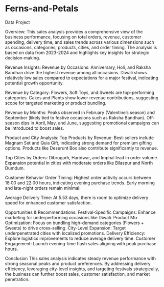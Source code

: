 # Ferns-and-Petals
Data Project

Overview:
This sales analysis provides a comprehensive view of the business performance, focusing on total orders, revenue, customer spending, delivery time, and sales trends across various dimensions such as occasions, categories, products, cities, and order timing. The analysis is based on data from 2023-2024 and highlights key insights for strategic decision-making.

Revenue Insights:
Revenue by Occasions:
Anniversary, Holi, and Raksha Bandhan drive the highest revenue among all occasions.
Diwali shows relatively low sales compared to expectations for a major festival, indicating potential growth opportunity.

Revenue by Category:
Flowers, Soft Toys, and Sweets are top-performing categories.
Cakes and Plants show lower revenue contributions, suggesting scope for targeted marketing or product bundling.

Revenue by Months:
Peaks observed in February (Valentine’s season) and September (likely tied to festive occasions such as Raksha Bandhan).
Off-season dips in April, May, and June, suggesting promotional campaigns can be introduced to boost sales.

Product and City Analysis:
Top Products by Revenue:
Best-sellers include Magnam Set and Quia Gift, indicating strong demand for premium gifting options.
Products like Deserunt Box also contribute significantly to revenue.

Top Cities by Orders:
Dibrugarh, Haridwar, and Imphal lead in order volume.
Expansion potential in cities with moderate orders like Bilaspur and North Dumdum.

Customer Behavior
Order Timing:
Highest order activity occurs between 18:00 and 22:00 hours, indicating evening purchase trends.
Early morning and late-night orders remain minimal.

Average Delivery Time:
At 5.53 days, there is room to optimize delivery speed for enhanced customer satisfaction.

Opportunities & Recommendations:
Festival-Specific Campaigns: Enhance marketing for underperforming occasions like Diwali.
Product Mix Optimization: Focus on bundling high-demand categories (Flowers + Sweets) to drive cross-selling.
City-Level Expansion: Target underpenetrated cities with localized promotions.
Delivery Efficiency: Explore logistics improvements to reduce average delivery time.
Customer Engagement: Launch evening-time flash sales aligning with peak purchase hours.

Conclusion
This sales analysis indicates steady revenue performance with strong seasonal peaks and product preferences. By addressing delivery efficiency, leveraging city-level insights, and targeting festivals strategically, the business can further boost sales, customer satisfaction, and market penetration.
